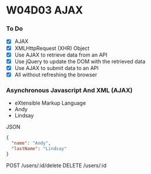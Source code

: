 # W04D03 AJAX

### To Do
- [x] AJAX
- [x] XMLHttpRequest (XHR) Object
- [x] Use AJAX to retrieve data from an API
- [x] Use jQuery to update the DOM with the retrieved data
- [x] Use AJAX to submit data to an API
- [x] All without refreshing the browser

### Asynchronous Javascript And XML (AJAX)
- eXtensible Markup Language
- <name>Andy</name>
- <last-name>Lindsay</last-name>

JSON
```json
{
  "name": "Andy",
  "lastName": "Lindsay"
}
```

POST /users/:id/delete
DELETE /users/:id
